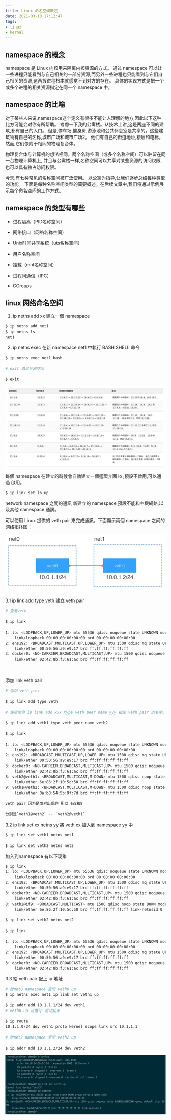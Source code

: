 ```yaml
---
title: Linux 命名空间概述
date: 2021-03-10 17:12:47
tags:
- linux
- kernal
---
```


## namespace 的概念

namespace 是 Linux 内核用来隔离内核资源的方式。
通过 namespace 可以让一些进程只能看到与自己相关的一部分资源,而另外一些进程也只能看到与它们自己相关的资源,这两拨进程根本就感觉不到对方的存在。
具体的实现方式是把一个或多个进程的相关资源指定在同一个 namespace 中。


## namespace 的比喻

对于某些人来说,namespace这个定义有很多不能让人理解的地方,因此以下这种比方可能会对你有所帮助。
考虑一下我的公寓楼。从技术上讲,这是两座不同的建筑,都有自己的入口。
但是,停车场,健身房,游泳池和公共休息室是共享的。这些建筑物有自己的名称,城市广场和城市广场2。
他们有自己的街道地址,楼层和电梯。然而,它们依附于相同的物理复合体。

物理复合体与计算机的想法相同。两个名称空间（或多个名称空间）可以驻留在同一台物理计算机上,
并且与公寓楼一样,名称空间可以共享对某些资源的访问权限,也可以具有独占访问权限。

今天,有七种常见的名称空间被广泛使用。
以公寓为指导,让我们逐步总结每种类型的功能。
下面是每种名称空间类型的简要概述。在后续文章中,我们将通过示例展示每个命名空间的工作方式。

## namespace 的类型有哪些

* 进程隔离（PID名称空间）
* 网络接口（网络名称空间）


* Unix时间共享系统（uts名称空间）
* 用户名称空间
* 挂载（mnt名称空间）
* 进程间通信（IPC）
* CGroups


## linux 网络命名空间

1. ip netns add xx 建立一個 namespace

```bash
$ ip netns add net1
$ ip netns ls
net1
```

2. ip netns exec <netns namespace> <BASH SHELL> 在新 namespace net1 中執行 BASH SHELL 命令

```bash
$ ip netns exec net1 bash

# exit 退出容器空间

$ exit
```


![img.png](gitlab/img.png)

每個 namespace 在建立的時候會自動建立一個迴環介面 lo ,預設不啟用,可以通過  啟用。

```bash
$ ip link set lo up
```

network namespace 之間的通訊
新建立的 namespace 預設不能和主機網路,以及其他 namespace 通訊。

可以使用 Linux 提供的 veth pair 來完成通訊。下面顯示兩個 namespace 之间的网络拓扑图：

![img_2.png](img_2.png)

3.1 ip link add type veth 建立 veth pair

```bash
# 查看veth

$ ip link

1: lo: <LOOPBACK,UP,LOWER_UP> mtu 65536 qdisc noqueue state UNKNOWN mode DEFAULT group default qlen 1000
    link/loopback 00:00:00:00:00:00 brd 00:00:00:00:00:00
2: ens192: <BROADCAST,MULTICAST,UP,LOWER_UP> mtu 1500 qdisc mq state UP mode DEFAULT group default qlen 1000
    link/ether 00:50:56:a9:e9:17 brd ff:ff:ff:ff:ff:ff
3: docker0: <NO-CARRIER,BROADCAST,MULTICAST,UP> mtu 1500 qdisc noqueue state DOWN mode DEFAULT group default
    link/ether 02:42:8b:f3:61:ac brd ff:ff:ff:ff:ff:ff
    
    
```

添加 link veth pair
```bash
# 添加 veth pair

$ ip link add type veth

# 使用命令 ip link add xxx type veth peer name yyy 指定 veth pair 的名字。

$ ip link add veth1 type veth peer name veth2

$ ip link

1: lo: <LOOPBACK,UP,LOWER_UP> mtu 65536 qdisc noqueue state UNKNOWN mode DEFAULT group default qlen 1000
    link/loopback 00:00:00:00:00:00 brd 00:00:00:00:00:00
2: ens192: <BROADCAST,MULTICAST,UP,LOWER_UP> mtu 1500 qdisc mq state UP mode DEFAULT group default qlen 1000
    link/ether 00:50:56:a9:e9:17 brd ff:ff:ff:ff:ff:ff
3: docker0: <NO-CARRIER,BROADCAST,MULTICAST,UP> mtu 1500 qdisc noqueue state DOWN mode DEFAULT group default
    link/ether 02:42:8b:f3:61:ac brd ff:ff:ff:ff:ff:ff
8: veth2@veth1: <BROADCAST,MULTICAST,M-DOWN> mtu 1500 qdisc noop state DOWN mode DEFAULT group default qlen 1000
    link/ether 6e:86:2f:10:5c:50 brd ff:ff:ff:ff:ff:ff
9: veth1@veth2: <BROADCAST,MULTICAST,M-DOWN> mtu 1500 qdisc noop state DOWN mode DEFAULT group default qlen 1000
    link/ether 0a:b8:54:5b:9f:7d brd ff:ff:ff:ff:ff:ff
    
veth pair 因为是成对出现的 所以 有8和9 

分别是`veth1@veth2` -- `veth2@veth1` 
```

3.2 ip link set xx netns yy 將 veth xx 加入到 namespace yy 中

```bash
$ ip link set veth1 netns net1

$ ip link set veth2 netns net2

```


加入到namespace 有以下现象

```bash
$ ip link
1: lo: <LOOPBACK,UP,LOWER_UP> mtu 65536 qdisc noqueue state UNKNOWN mode DEFAULT group default qlen 1000
    link/loopback 00:00:00:00:00:00 brd 00:00:00:00:00:00
2: ens192: <BROADCAST,MULTICAST,UP,LOWER_UP> mtu 1500 qdisc mq state UP mode DEFAULT group default qlen 1000
    link/ether 00:50:56:a9:e9:17 brd ff:ff:ff:ff:ff:ff
3: docker0: <NO-CARRIER,BROADCAST,MULTICAST,UP> mtu 1500 qdisc noqueue state DOWN mode DEFAULT group default
    link/ether 02:42:8b:f3:61:ac brd ff:ff:ff:ff:ff:ff
8: veth2@if9: <BROADCAST,MULTICAST> mtu 1500 qdisc noop state DOWN mode DEFAULT group default qlen 1000
    link/ether 6e:86:2f:10:5c:50 brd ff:ff:ff:ff:ff:ff link-netnsid 0
    
$ ip link set veth2 netns net2

$ ip link

1: lo: <LOOPBACK,UP,LOWER_UP> mtu 65536 qdisc noqueue state UNKNOWN mode DEFAULT group default qlen 1000
    link/loopback 00:00:00:00:00:00 brd 00:00:00:00:00:00
2: ens192: <BROADCAST,MULTICAST,UP,LOWER_UP> mtu 1500 qdisc mq state UP mode DEFAULT group default qlen 1000
    link/ether 00:50:56:a9:e9:17 brd ff:ff:ff:ff:ff:ff
3: docker0: <NO-CARRIER,BROADCAST,MULTICAST,UP> mtu 1500 qdisc noqueue state DOWN mode DEFAULT group default
    link/ether 02:42:8b:f3:61:ac brd ff:ff:ff:ff:ff:ff
```

3.3 給 veth pair 配上 ip 地址

```bash
# 给net0 namespace 空间 veth0 up
$ ip netns exec net1 ip link set veth1 up

$ ip addr add 10.1.1.1/24 dev veth1
# veth0 up 设置ip 启动起来

$ ip route
10.1.1.0/24 dev veth1 proto kernel scope link src 10.1.1.1

# 给net2 namespace 空间 veth2 up

$ ip addr add 10.1.1.2/24 dev veth2

```

![img_3.png](img_3.png)


